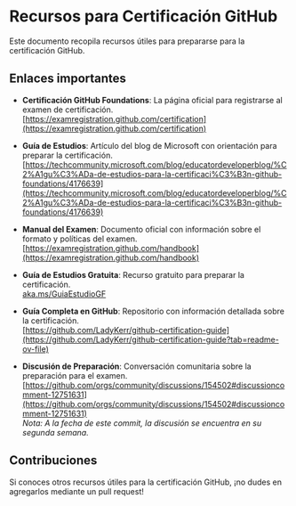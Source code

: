 # Recursos para Certificación GitHub

Este documento recopila recursos útiles para prepararse para la certificación GitHub.

## Enlaces importantes

- **Certificación GitHub Foundations**: La página oficial para registrarse al examen de certificación.  
  [https://examregistration.github.com/certification](https://examregistration.github.com/certification)

- **Guía de Estudios**: Artículo del blog de Microsoft con orientación para preparar la certificación.  
  [https://techcommunity.microsoft.com/blog/educatordeveloperblog/%C2%A1gu%C3%ADa-de-estudios-para-la-certificaci%C3%B3n-github-foundations/4176639](https://techcommunity.microsoft.com/blog/educatordeveloperblog/%C2%A1gu%C3%ADa-de-estudios-para-la-certificaci%C3%B3n-github-foundations/4176639)

- **Manual del Examen**: Documento oficial con información sobre el formato y políticas del examen.  
  [https://examregistration.github.com/handbook](https://examregistration.github.com/handbook)

- **Guía de Estudios Gratuita**: Recurso gratuito para preparar la certificación.  
  [aka.ms/GuiaEstudioGF](https://aka.ms/GuiaEstudioGF)

- **Guía Completa en GitHub**: Repositorio con información detallada sobre la certificación.  
  [https://github.com/LadyKerr/github-certification-guide](https://github.com/LadyKerr/github-certification-guide?tab=readme-ov-file)

- **Discusión de Preparación**: Conversación comunitaria sobre la preparación para el examen.  
  [https://github.com/orgs/community/discussions/154502#discussioncomment-12751631](https://github.com/orgs/community/discussions/154502#discussioncomment-12751631)  
  *Nota: A la fecha de este commit, la discusión se encuentra en su segunda semana.*

## Contribuciones

Si conoces otros recursos útiles para la certificación GitHub, ¡no dudes en agregarlos mediante un pull request!
